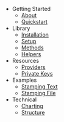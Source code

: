 <!-- docs/_sidebar.md -->

* Getting Started
  * [About](/)
  * [Quickstart](/guide/quickstart.md)
* Library
  * [Installation](/guide/install.md)
  * [Setup](/guide/setup.md)
  * [Methods](/guide/methods.md)
  * [Helpers](/guide/helpers.md)
* Resources
  * [Providers](/guide/providers.md)
  * [Private Keys](/guide/privateKeys.md)
* Examples 
  * [Stamping Text](/guide/stampText.md)  
  * [Stamping File](/guide/stampFile.md)
* Technical
  * [Charting](/guide/chart.md)
  * [Structure](/guide/structure.md)